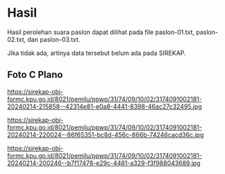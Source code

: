 # Hasil

Hasil perolehan suara paslon dapat dilihat pada file paslon-01.txt, paslon-02.txt, dan paslon-03.txt.

Jika tidak ada, artinya data tersebut belum ada pada SIREKAP.

## Foto C Plano

https://sirekap-obj-formc.kpu.go.id/8021/pemilu/ppwp/31/74/09/10/02/3174091002181-20240214-215858--42314e81-e0a8-4441-8398-46ac27c32495.jpg

https://sirekap-obj-formc.kpu.go.id/8021/pemilu/ppwp/31/74/09/10/02/3174091002181-20240214-220024--86f65351-bc8d-456c-866b-74246cacd36c.jpg

https://sirekap-obj-formc.kpu.go.id/8021/pemilu/ppwp/31/74/09/10/02/3174091002181-20240214-200246--b7f17478-e29c-4481-a329-f3f988043689.jpg
